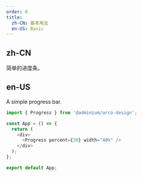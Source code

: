 ```yaml
---
order: 0
title:
  zh-CN: 基本用法
  en-US: Basic
---
```


## zh-CN

简单的进度条。

## en-US

A simple progress bar.

```js
import { Progress } from '@adminium/arco-design';

const App = () => {
  return (
    <div>
      <Progress percent={30} width="40%" />
    </div>
  );
};

export default App;
```
